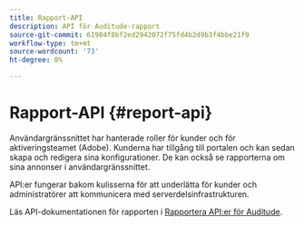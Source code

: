 ```yaml
---
title: Rapport-API
description: API för Auditude-rapport
source-git-commit: 61904f8bf2ed2942072f75fd4b2d9b3f4bbe21f9
workflow-type: tm+mt
source-wordcount: '73'
ht-degree: 0%

---
```



# Rapport-API {#report-api}

Användargränssnittet har hanterade roller för kunder och för aktiveringsteamet (Adobe). Kunderna har tillgång till portalen och kan sedan skapa och redigera sina konfigurationer. De kan också se rapporterna om sina annonser i användargränssnittet.

API:er fungerar bakom kulisserna för att underlätta för kunder och administratörer att kommunicera med serverdelsinfrastrukturen.

Läs API-dokumentationen för rapporten i [Rapportera API:er för Auditude](../assets/auditude-report-api.pdf).
